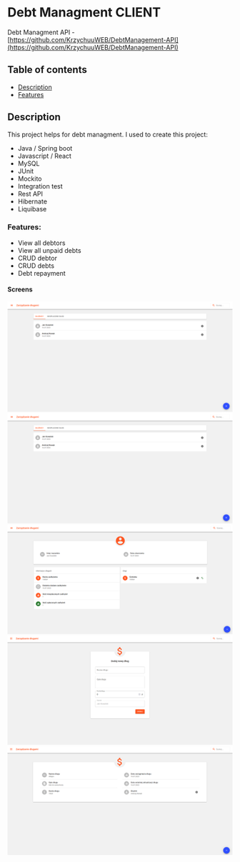 # Debt Managment CLIENT
Debt Managment API - [https://github.com/KrzychuuWEB/DebtManagement-API](https://github.com/KrzychuuWEB/DebtManagement-API)

## Table of contents
* [Description](#description)
* [Features](#features)

## Description
This project helps for debt managment. 
I used to create this project:
- Java / Spring boot
- Javascript / React
- MySQL
- JUnit
- Mockito
- Integration test
- Rest API
- Hibernate
- Liquibase

### Features:
- View all debtors
- View all unpaid debts
- CRUD debtor
- CRUD debts
- Debt repayment


#### Screens
![alt main app template](https://github.com/KrzychuuWEB/DebtManagement-Client/blob/main/main%20app.png)
![alt show debts list](https://github.com/KrzychuuWEB/DebtManagement-Client/blob/main/main%20app.png)
![alt debtor](https://github.com/KrzychuuWEB/DebtManagement-Client/blob/main/debtor.png)
![alt add new debts](https://github.com/KrzychuuWEB/DebtManagement-Client/blob/main/add%20new%20debt.png)
![alt debt](https://github.com/KrzychuuWEB/DebtManagement-Client/blob/main/debt.png)
